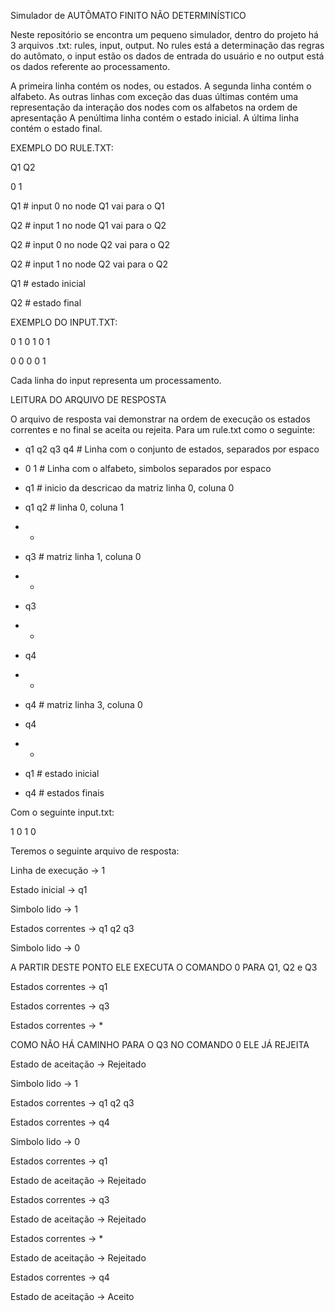 Simulador de AUTÔMATO FINITO NÃO DETERMINÍSTICO

Neste repositório se encontra um pequeno simulador, dentro do projeto há 3 arquivos .txt: rules, input, output. No rules está a determinação das regras do autômato, o input estão os dados de entrada do usuário e no output está os dados referente ao processamento.

A primeira linha contém os nodes, ou estados. A segunda linha contém o alfabeto. As outras linhas com exceção das duas últimas contém uma representação da interação dos nodes com os alfabetos na ordem de apresentação A penúltima linha contém o estado inicial. A última linha contém o estado final.

EXEMPLO DO RULE.TXT:

Q1 Q2

0 1

Q1 \# input 0 no node Q1 vai para o Q1

Q2 \# input 1 no node Q1 vai para o Q2

Q2 \# input 0 no node Q2 vai para o Q2 

Q2 \# input 1 no node Q2 vai para o Q2 

Q1 \# estado inicial 

Q2 \# estado final

EXEMPLO DO INPUT.TXT:

0 1 0 1 0 1

0 0 0 0 1

Cada linha do input representa um processamento.



LEITURA DO ARQUIVO DE RESPOSTA

O arquivo de resposta vai demonstrar na ordem de execução os estados correntes e no final se aceita ou rejeita.
Para um rule.txt como o seguinte:

- q1 q2 q3 q4 # Linha com o conjunto de estados, separados por espaco

- 0 1 # Linha com o alfabeto, simbolos separados por espaco

- q1 # inicio da descricao da matriz linha 0, coluna 0

- q1 q2 # linha 0, coluna 1

- * 

- q3 # matriz linha 1, coluna 0

- *

- q3

- * 

- q4

- *

- q4 # matriz linha 3, coluna 0

- q4

- *

- q1 # estado inicial

- q4 # estados finais

Com o seguinte input.txt:

1 0 1 0

Teremos o seguinte arquivo de resposta:

Linha de execução -> 1

Estado inicial ->  q1

Simbolo lido ->  1

Estados correntes -> q1 q2 q3 

Simbolo lido ->  0

A PARTIR DESTE PONTO ELE EXECUTA O COMANDO 0 PARA Q1, Q2 e Q3

Estados correntes -> q1 

Estados correntes -> q3 

Estados correntes -> * 

COMO NÃO HÁ CAMINHO PARA O Q3 NO COMANDO 0 ELE JÁ REJEITA

Estado de aceitação -> Rejeitado

Simbolo lido ->  1

Estados correntes -> q1 q2 q3 

Estados correntes -> q4 

Simbolo lido ->  0

Estados correntes -> q1 

Estado de aceitação -> Rejeitado

Estados correntes -> q3 

Estado de aceitação -> Rejeitado

Estados correntes -> * 

Estado de aceitação -> Rejeitado

Estados correntes -> q4 

Estado de aceitação -> Aceito

